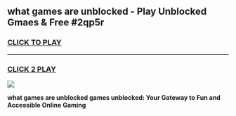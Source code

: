
## what games are unblocked - Play Unblocked Gmaes & Free #2qp5r
<h3>
<a href="https://news.freeplayer.one?title=what_games_are_unblocked&ref=26F">CLICK TO PLAY</a></h3>
<hr>

<h3>
<a href="https://news.freeplayer.one?title=what_games_are_unblocked&ref=26F">CLICK 2 PLAY</a>
  
</h3>

<a href="https://news.freeplayer.one?title=what_games_are_unblocked&ref=26F/"><img src="https://clearcache.store/games.png"></a>


**what games are unblocked games unblocked: Your Gateway to Fun and Accessible Online Gaming**

